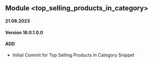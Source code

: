 ## Module <top_selling_products_in_category>

#### 21.08.2023
#### Version 16.0.1.0.0
#### ADD
- Initial Commit for Top Selling Products In Category Snippet
